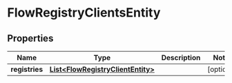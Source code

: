 # FlowRegistryClientsEntity

## Properties
Name | Type | Description | Notes
------------ | ------------- | ------------- | -------------
**registries** | [**List&lt;FlowRegistryClientEntity&gt;**](FlowRegistryClientEntity.md) |  |  [optional]
